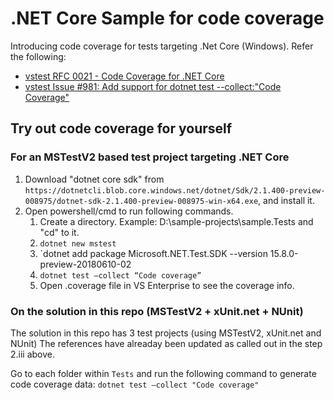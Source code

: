 # .NET Core Sample for code coverage
Introducing code coverage for tests targeting .Net Core (Windows). Refer the following:
- [vstest RFC 0021 - Code Coverage for .NET Core](https://github.com/Microsoft/vstest-docs/blob/master/RFCs/0021-CodeCoverageForNetCore.md)
- [vstest Issue #981: Add support for dotnet test --collect:"Code Coverage"](https://github.com/Microsoft/vstest/issues/981)

## Try out code coverage for yourself
### For an MSTestV2 based test project targeting .NET Core
1. Download "dotnet core sdk" from `https://dotnetcli.blob.core.windows.net/dotnet/Sdk/2.1.400-preview-008975/dotnet-sdk-2.1.400-preview-008975-win-x64.exe`, and install it.
2. Open powershell/cmd to run following commands.
    1. Create a directory. Example: D:\sample-projects\sample.Tests and "cd" to it.
    2. `dotnet new mstest`
    3. `dotnet add package Microsoft.NET.Test.SDK --version 15.8.0-preview-20180610-02
    4. `dotnet test –collect “Code coverage”`
    5. Open .coverage file in VS Enterprise to see the coverage info.

### On the solution in this repo (MSTestV2 + xUnit.net + NUnit)
The solution in this repo has 3 test projects (using MSTestV2, xUnit.net and NUnit)
The references have alreaday been updated as called out in the step 2.iii above.

Go to each folder within `Tests` and run the following command to generate code coverage data:
`dotnet test –collect "Code coverage"`
